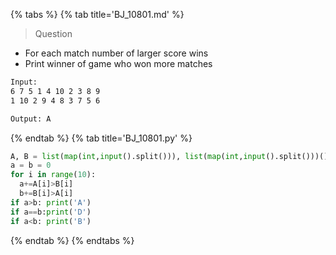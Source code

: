 {% tabs %}
{% tab title='BJ_10801.md' %}

> Question

* For each match number of larger score wins
* Print winner of game who won more matches

```txt
Input:
6 7 5 1 4 10 2 3 8 9
1 10 2 9 4 8 3 7 5 6

Output: A
```

{% endtab %}
{% tab title='BJ_10801.py' %}

```py
A, B = list(map(int,input().split())), list(map(int,input().split()))()
a = b = 0
for i in range(10):
  a+=A[i]>B[i]
  b+=B[i]>A[i]
if a>b: print('A')
if a==b:print('D')
if a<b: print('B')
```

{% endtab %}
{% endtabs %}
